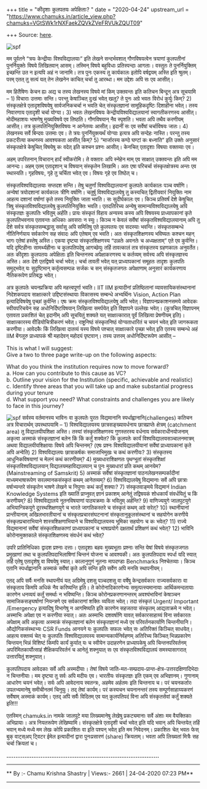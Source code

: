 +++
title = "कीदृशाः कुलपतयः अपेक्षिताः? "
date = "2020-04-24"
upstream_url = "https://www.chamuks.in/article_view.php?chamuks=VGtSWk1rNXFaekZQVkZVeFRVUkZQUT09"

+++
Source: [here](https://www.chamuks.in/article_view.php?chamuks=VGtSWk1rNXFaekZQVkZVeFRVUkZQUT09).



![spf](article_img/CHAMU-1587736415jethat.jpg)

मम पूर्वतने “त्रयः केन्द्रीयाः विश्वविद्यालयाः” इति लेखने सन्दर्भवशात्
गौणविषयत्वेन त्रयाणां कुलपतीनां पुनर्नियुक्तेः विषये लिखितवान् आसम्।
तस्मिन् विषये बहुविधाः प्रतिस्पन्दाः आगताः। वस्तुतः ते पुनर्नियुक्तिम्
इच्छन्ति उत न इत्यपि अहं न जानामि। तत्र पुनः एकस्य तु कार्यकालः इतोपि
वर्षद्वयम् अस्ति इति श्रुतम्। परम् एतत् तु सत्यं यत् तेन लेखनेन काचित्
चर्चा तु आरब्धा। मम उद्देशः अपि सः एव आसीत्।  
  
मम हितैषिणः केचन ह्यः अद्य च तस्य लेखनस्य विषये मां किम् उक्तवन्तः इति
कतिचन बिन्दून् अत्र सूचयामि – 1) विचाराः उत्तमाः सन्ति। परन्तु
केषाञ्चित् दुःखं भवेत् खलु? ते पुनः अग्रे भवतः विरोधं कुर्युः किम्? 2)
संस्कृतक्षेत्रे एतादृशविषयेषु सार्वजनिकचर्चा न भवति चेत् संस्कृतज्ञानां
सामूहिकदृष्टिः दिशाहीना भवेत्। तस्य निवारणाय एतादृशी चर्चा योग्या। 3)
भवतः लेखनविषयः केन्द्रीयविश्वविद्यालयानां स्वागतीकरणस्य आसीत्।
मोदीमहाशयः भाषणेषु मुख्यविषये एव तिष्ठति। गौणविषयान् नैव स्पृशति। भवता
अपि तथैव करणीयम् आसीत्। तत्र कुलपतिनियुक्तिविषयः न आनेतव्यः आसीत्।
इदानीं सः एव सर्वेषां चर्चाविषयः जातः। 4) लेखनस्य सर्वे बिन्दवः उत्तमाः
एव। ते त्रयः पुनर्नियुक्त्यर्थं योग्याः इत्यत्र अपि सन्देहः नास्ति।
परन्तु तस्य प्रकटरीत्या कथनस्य आवश्यकता आसीत् किम्? 5) “मार्जारस्य कण्ठे
घण्टां कः बध्नाति” इति उक्तेः अनुसारं संस्कृतक्षेत्रे केषुचित् विषयेषु
कः वदेत् इति कश्चन प्रश्नः आसीत्। केनचित् एतादृशाः विषयाः वक्तव्याः
एव।  
  
अहम् उपरितनान् विचारान् हार्दं स्वीकरोमि। ते वक्तारः अपि स्नेहेन माम् एव
साक्षात् उक्तवन्तः इति अपि मम आनन्दः। अहम् एतम् एतादृशान् च विषयान्
संस्कृतेन लिखामि। अतः एषा परिचर्चा संस्कृतक्षेत्रस्य अन्तः एव स्थास्यति।
गृहविषयः, गृहे तु चर्चिता भवेत् एव। विषयः गृहे एव तिष्ठेत् च।  
  
संस्कृतविश्वविद्यालयाः सप्तदश सन्ति। तेषु चतुर्णां विश्वविद्यालयानां
कुलपतेः कार्यकालः पञ्च वर्षाणि। अन्येषां त्रयोदशानां कार्यकालः त्रीणि
वर्षाणि। चतुर्षु विश्वविद्यालयेषु तु कस्यचित् द्वितीयवारं नियुक्तिः नाम
आहत्य दशानां वर्षाणां कृते तस्य नियुक्तिः जाता भवति। सः सुदीर्घकालः एव।
किञ्च प्रतिवर्षं देशे केषुचित् त्रिषु संस्कृतविश्वविद्यालयेषु
कुलपतिनियुक्तिः भवति। एतदतिरिच्य अन्येषु सामान्यविश्वविद्यालयेषु अपि
संस्कृतज्ञः कुलपतिः भवितुम् अर्हति। प्रायः संस्कृतं विहाय अन्यस्य कस्य
अपि विषयस्य प्राध्यापकानां कृते कुलपतिभवनाय एतावन्तः अधिकाः अवसराः न
स्युः। किञ्च न केवलं सर्वेषां संस्कृतविश्वविद्यालयानाम् अपि तु देशे
सर्वत्र संस्कृतसम्बद्धासु सर्वासु अपि समितिषु एते कुलपतयः एव सदस्याः
भवन्ति। संस्कृतसम्बन्धे नीतिनिर्णयाय सर्वकारेण सह संवादः अपि एतेषाम् एव
भवति। अतः संस्कृतशिक्षणस्य भविष्यतः कश्चन महन् भागः एतेषां हस्तेषु
अस्ति। एकया दृष्ट्या संस्कृतशिक्षणस्य “उन्नतेः अवनतेः च अध्यक्षताम्” एते
एव कुर्वन्ति। यदि दृष्टिहीनाः सामर्थ्यहीनाः च कुलपतिपदेषु आगच्छेयुः
तर्हि तावत्कालं तत्र संस्कृतस्य ग्रहणकालः अनुवर्तेत। अतः कीदृशाः कुलपतयः
अपेक्षिताः इति चिन्तनस्य अपेक्षाकरणस्य च कर्तव्यम् सर्वस्य अपि
संस्कृतज्ञस्य अस्ति। अतः देशे एतद्विषये चर्चा भवेत्। चर्चा तावती भवेत्
यत् प्राध्यापकानां समूहतः तादृशः कुलपतिः समुद्भवेत् यः सुदृष्टिमान्
कर्तृत्वसम्पन्नः सर्जकः च सन् संस्कृतजगतः अपेक्षाणाम् अनुसारं कार्यकरणाय
नैतिकरूपेण प्रतिबद्धः भवेत्।  
  
अत्र कुलपतेः चयनप्रक्रिया अपि महत्त्वपूर्णा भवति। IIT IIM इत्यादीनां
प्रतिष्ठितानां व्यावसायिकसंस्थानानां निदेशकपदाय साक्षात्कारे
उद्दिष्टसंस्थायाः विकासस्य सम्बन्धे अभ्यर्थिनः Vision, Action Plan
इत्यादिविषयेषु पृच्छां कुर्वन्ति। एषः क्रमः संस्कृतविश्वविद्यालयेषु अपि
भवेत्। विज्ञापनप्रकाशनसमये आवेदकः स्वीयपरिचयेन सह अधोनिर्दिष्टविषयान्
लिखित्वा समर्पयेत् इति विज्ञापने उल्लेखः भवेत्। (कुत्रचित् विज्ञापनम्
एतावता प्रकाशितं चेत् इदानीम् अपि सूचयितुं शक्यते यत् साक्षात्कारात्
पूर्वं लिखित्वा प्रेषणीयम् इति)। साक्षात्कारस्य वीडियोचित्रीकरणं भवेत्।
राष्ट्रनिष्ठं संस्कृतनिष्ठं योग्यताधारितं च चयनं भवेत् इति जागरूकता
करणीया। आवेदकैः किं लिखित्वा दातव्यं यस्य विषये पश्चात् साक्षात्कारे
पृच्छा भवेत् इति एतस्य सम्बन्धे अहं IIM बेंगलूरु प्राध्यापकं श्री
महादेवन् महोदयं पृष्टवान्। तस्य उत्तरम् अधोनिर्दिष्टरूपेण आसीत् –  
  
This is what I will suggest:  
Give a two to three page write-up on the following aspects:  
  
What do you think the institution requires now to move forward?  
a. How can you contribute to this cause as VC?  
b. Outline your vision for the Institution (specific, achievable and
realistic)  
c. Identify three areas that you will take up and make substantial
progress during your tenure  
d. What support you need? What constraints and challenges you are likely
to face in this journey?  
  
![spf](article_img/CHAMUKS-1587736415CHAMU-1587736415jethat.jpg) सर्वस्य
वर्तमानस्य भाविनः वा कुलपतेः पुरतः विद्यमानानि
स्पर्धाह्वानानि(challenges) कतिचन अत्र विचारार्थम् उपस्थापयामि – 1)
विश्वविद्यालयस्य छात्रसङ्ख्यावर्धनाय छात्रप्राप्तेः क्षेत्रम् (catchment
area) तु विद्यालयीयशिक्षा अस्ति। तस्यां संस्कृतशिक्षणस्य गुणस्तरस्य
वर्धनाय सर्वकाराधीनयोजनाम् अकृत्वा अस्माकं संस्कृतज्ञानां बलेन किं किं
कर्तुं शक्येत? किं कुलपतेः कार्यं विश्वविद्यालयसञ्चालनमात्रम् अथवा
विद्यालयीयशिक्षायाः विषये अपि चिन्तनम्? (एषः प्रश्नः विश्वविद्यालयीयानां
सर्वेषां प्राध्यापकानां कृते अपि अन्वेति) 2) विश्वविद्यालयः छात्राकर्षकः
समाजाभिमुखः च कथं करणीयः? 3) संस्कृतस्य आधुनिकविषयाणां च मेलनं कथं
कारणीयम्? 4) मुख्यधाराशिक्षणतः पृथग्भूतां संस्कृतशिक्षां
संस्कृतविश्वविद्यालयान् विद्यालयमहाविद्यालयान् च पुनः मुख्यधारां प्रति
कथम् आनयेम? (Mainstreaming of Samskrit) 5) अस्माकं सर्वेषां
संस्कृतज्ञानां पाठनलेखनसम्पर्कादीनां माध्यमभाषारूपेण सरलमानकसंस्कृतं
कथम् आनेतव्यम्? 6) विश्वविद्यालयेषु विद्यमानाः सर्वे अपि छात्राः
वर्षाभ्यन्तरे संस्कृतेन भाषणे लेखने च निपुणाः कथं कर्तुं शक्याः? 7)
संस्कृतवाङ्मये विद्यमानं Indian Knowledge Systems इति ख्यातिं
प्राप्नुवत् ज्ञानं प्रकाशम् आनेतुं तद्विषयकं शोधकार्यं संवर्धयितुं च किं
करणीयम्? 8) विश्वविद्यालये नूतनविषयाणां पाठ्यक्रमाः के भवितुम् अर्हन्ति?
9) वाणिज्ययुगे जालपुटयुगे अभियान्त्रिकयुगे दूरस्थशिक्षणयुगे च भारते
जागतिकस्तरे च संस्कृतं कथम् अग्रे सरेत्? 10) स्थानीयानां प्रान्तीयानाम्
अखिलभारतीयानां च संस्कृतप्रचारसंघटनानां संस्कृतानुकूलसंस्थानां च सहयोगेन
करणीये संस्कृतप्रचाराभियाने शास्त्रशिक्षणाभियाने च विश्वविद्यालयस्य
भूमिका सहयोगः च कः भवेत्? 11) राज्ये विद्यमानानां सर्वेषां
संस्कृतशिक्षकाणां प्राध्यापकानां च भाषाप्रयोगे दक्षतार्थं प्रशिक्षणं कथं
भवेत्? 12) भाविनि कोरोनामुक्तकाले संस्कृतशिक्षणस्य संवर्धनं कथं भवेत्?  
  
उपरि प्रातिनिधिकाः द्वादश प्रश्नाः दत्ताः। एतादृशाः बहवः मुख्यभूताः
प्रश्नाः सन्ति येषां विषये संस्कृतजगतः प्रमुखाणां तथा च
कुलपतिपदाभिलाषिणां चिन्तनं योजना च आवश्यकी। अतः कुलपतिपदाय स्पर्धा यदि
स्यात् तर्हि एतेषु एतादृशेषु वा विषयेषु स्यात्। कालानुगुणं नूतनाः
मापदण्डाः Benchmarks निश्चेतव्याः। किञ्च एतानि स्पर्धाह्वानानि अस्माकं
सर्वेषां कृते अपि सन्ति इति सर्वेण अपि मनसि स्थापनीयम्।  
  
एतद् अपि सर्वैः मनसि स्थापनीयं यत् अग्रिमेषु दशसु पञ्चदशसु वा वर्षेषु
केन्द्रसर्वकारः राज्यसर्वकाराः वा संस्कृताय किमपि अधिकं नैव करिष्यन्ति
इति। ते कोरोनादिकारणेभ्यः समुत्पत्स्यमानायाः आर्थिकमन्दतायाः कारणेन
धनव्ययं कर्तुं समर्थाः न भविष्यन्ति। किञ्च कोरोनप्रकरणानन्तरम्
अवश्यंभाविनां केषाञ्चन सामाजिकसङ्घर्षाणां नियन्त्रणे एव सर्वकाराणां
शक्तिः व्ययिता भवेत्। तदा संस्कृतं Urgent/ Important /Emergency
इत्यादिषु विभागेषु न आगमिष्यति इति कारणेन सहजतया संस्कृतम् आद्यताक्रमे न
भवेत्। अस्माभिः अपेक्षा एव न करणीया स्यात्। अतः अस्माभिः दशवर्षाणि यावत्
सर्वकारसाहाय्यं विना सर्वकारतः अपेक्षाम् अपि अकृत्वा अस्माकं
संस्कृतज्ञानां बलेन संस्कृतज्ञानां मध्ये एव परिवर्तनकार्याणि
चिन्तनीयानि। औद्योगिकसंस्थाभ्यः CSR Funds आनयने यः कुलपतिः सफलः भवेत् सः
अतिरिक्तं किञ्चित् साधयेत्। आहत्य वक्तव्यं चेत् यः कुलपतिः
विश्वविद्यालयस्य सामान्यकार्यनिर्वहणम् अतिरिच्य किञ्चित् भिन्नप्रकारेण
चिन्तयन् भिन्नं विशिष्टं किमपि कार्यं कुर्यात् यः च स्वीयेन उदाहरणेन
प्राध्यापकेषु अपि चिन्तनपरिवर्तनम् अपरिमितकार्योत्साहं शैक्षिकपरिवर्तनं
च आनेतुं शक्नुयात् सः एव संस्कृतविश्वविद्यालयं समस्यासागरात् उत्तारयितुं
शक्नुयात्।  
  
कुलपतिपदाय आवेदकाः सर्वे अपि अस्मदीयाः। तेषां विषये
जाति-मत-सम्प्रदाय-प्रान्त-क्षेत्र-उत्तरदक्षिणादिभेदाः न चिन्तनीयाः। मम
दृष्ट्या तु सर्वः अपि मदीयः एव। भारतीयः संस्कृतज्ञः इति एकम् एव
अभिज्ञानम्। गुणानाम् आधारेण चयनं भवेत्। सर्वः अपि आवेदनाय स्वतन्त्रः,
अहमेव अर्हतमः इति चिन्तनाय च। परं चयनकर्तारः उपलभ्यमानेषु समीचीनतमं
चिनुयुः। तद् तेषां कार्यम्। परं कस्यचन चयनानन्तरं तस्य
सम्पूर्णसाहाय्यकरणं सर्वेषाम् अस्माकं कार्यम्। एतद् अपि सर्वैः विदितम्
एव यत् कुलपतिपदं विना अपि संस्कृतसेवां कर्तुं शक्यते इति!!!  
  
एतस्मिन् chamuks.in नामके जालपुटे मया लिख्यमानेषु लेखेषु प्रकट्यमानाः
सर्वे अंशाः मम वैयक्तिकाः अभिप्रायाः। अत्र नियतरूपेण लेखिष्यामि।
संस्कृतक्षेत्रे एतादृशी चर्चा भवेत् इति यदि भवान् अपि चिन्तयेत् तर्हि
भवान् मध्ये मध्ये मम लेखः कोपि प्रकाशितः वा इति पश्यन् भवेत् इति मम
निवेदनम्। प्रकाशितः चेत् भवतः फेस् बुक् वाट्स्अप् ट्विटर ईमेल इत्यादीनां
द्वारा पुनःप्रसारणं (share) क्रियताम्। भवता अपि लिख्यतां मित्रैः सह
चर्चा क्रियतां च।  

**.....................................................................................**

------------------------------------------------------------------------

** By :- Chamu Krishna Shastry \| Views:- 2661 \| 24-04-2020 07:23
PM**  

------------------------------------------------------------------------

